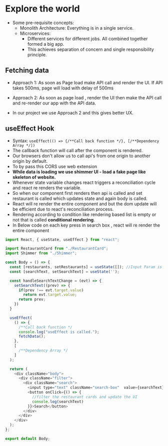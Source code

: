 # Explore the world
* Some pre-requisite concepts:
  * Monolith Architecture: Everything is in a single service.
  * Microservices:
    * Different services for different jobs. All combined together formed a big app. 
    * This achieves separation of concern and single responsibility principle. 

## Fetching data
* Approach 1: As soon as Page load make API call and render the UI. If API takes 500ms, page will load with delay of 500ms
* Approach 2: As soon as page load , render the UI then make the API call and re-render our app with the API data.

* In our project we use Approach 2 and this gives better UX. 

## useEffect Hook
  
* Syntax: `useEffect(() => {/**Call back function */}, [/**Dependency Array */])`
* The callback function will call after the component is rendered.  
* Our browsers don't allow us to call api's from one origin to another origin by default. 
* To by pass this CORS use web extension
* **While data is loading we use shimmer UI - load a fake page like skeleton of website.**
* Whenever state variable changes react triggers a reconciliation cycle and react re renders the variable. 
* So when our component first renders then api is called and set restaurant is called which updates state and again body is called. 
* React will re render the entire component and but the dom update will be efficient due to react's reconciliation process. 
* Rendering according to condition like rendering based list is empty or not that is called **conditional rendering**.
* In Below code on each key press in search box , react will re render the entire component
```js
import React, { useState, useEffect } from "react";

import RestaurantCard from "./RestaurantCard";
import Shimmer from "./Shimmer";

const Body = () => {
  const [restaurants, setRestaurants] = useState([]); //Input Param is a state variable by react.
  const [searchText, setSearchText] = useState('');

  const handleSearchTextChange = (evt) => {
    setSearchText((prev) => {
      if(prev !== evt.target.value)
        return evt.target.value;
      return prev;
    })
  }

  useEffect(
    () => {
      /**Call back function */
      console.log("useEffect is called.");
      fetchData();
    },
    [
      /**Dependency Array */
    ]
  );

  return (
    <div className="body">
      <div className="filter">
        <div className="search">
          <input type="text" className="search-box"  value={searchText} onChange={handleSearchTextChange}/>
          <button onClick={() => {
            //filter the restaurant cards and update the UI
            console.log(searchText)
          }}>Search</button>
        </div>
      </div>
    </div>
  );
};

export default Body;
```